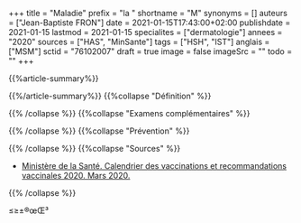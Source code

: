 +++
title = "Maladie"
prefix = "la "
shortname = "M"
synonyms = []
auteurs = ["Jean-Baptiste FRON"]
date = 2021-01-15T17:43:00+02:00
publishdate = 2021-01-15
lastmod = 2021-01-15
specialites = ["dermatologie"]
annees = "2020"
sources = ["HAS", "MinSante"]
tags = ["HSH", "IST"]
anglais = ["MSM"]
sctid = "76102007"
draft = true
image = false
imageSrc = ""
todo = ""
+++

{{%article-summary%}}



{{%/article-summary%}}
{{%collapse "Définition" %}}



{{% /collapse %}}
{{%collapse "Examens complémentaires" %}}


{{% /collapse %}}
{{%collapse "Prévention" %}}


{{% /collapse %}}
{{%collapse "Sources" %}}

- [Ministère de la Santé. Calendrier des vaccinations et recommandations vaccinales 2020. Mars 2020.](https://solidarites-sante.gouv.fr/IMG/pdf/calendrier_vaccinal_29juin20.pdf)

{{% /collapse %}}

≤≥±®œŒ³
